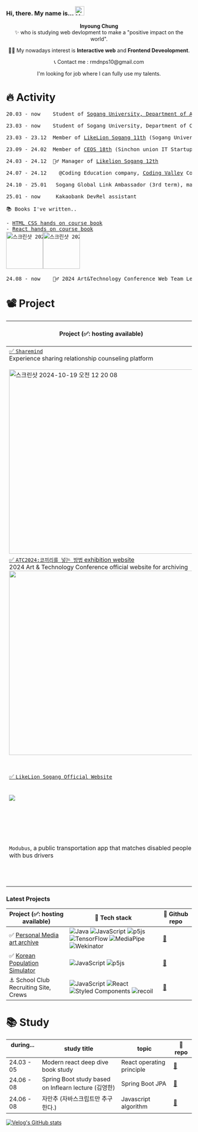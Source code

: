 ### Hi, there. My name is... <img src="https://raw.githubusercontent.com/Tarikul-Islam-Anik/Animated-Fluent-Emojis/master/Emojis/Hand%20gestures/Hand%20with%20Fingers%20Splayed%20Light%20Skin%20Tone.png" alt="Hand with Fingers Splayed Light Skin Tone" width="25" height="25" />

<p align="center"> <b>Inyoung Chung</b> <br/> ✨ who is studying web devlopment to make a "positive impact on the world".</p>
<p align="center"> 👨‍💻 My nowadays interest is <b>Interactive web</b> and <b>Frontend Deveolopment</b>. </p>

<p align="center"> 📞 Contact me : rmdnps10@gmail.com </p>
<p align="center"> I'm looking for job where I can fully use my talents. </p>

# 🔥 Activity

<pre>
20.03 - now    Student of <a href="https://creative.sogang.ac.kr/">Sogang University, Department of Art and Technology</a>
  
23.03 - now    Student of Sogang University, Department of Convergence Software
  
23.03 - 23.12  Member of <a href="https://www.likelionsg.site/">LikeLion Sogang 11th</a> (Sogang University IT Startup club) - Frontend part
  
23.09 - 24.02  Member of <a href="https://ceos-sinchon.com/">CEOS 18th</a> (Sinchon union IT Startup club) - Frontend part
  
24.03 - 24.12  🦸‍♂️ Manager of <a href="https://www.likelionsg.site/">Likelion Sogang 12th</a>
  
24.07 - 24.12    @Coding Education company, <a href="https://www.codingvalley.com/">Coding Valley</a> Contents Team

24.10 - 25.01   Sogang Global Link Ambassador (3rd term), managing a Korean corporate booth at CES 2025.

25.01 - now     Kakaobank DevRel assistant

📚 Books I've written..

- <a href="https://www.codingvalley.com/about/book">HTML CSS hands on course book</a>
- <a href="https://www.codingvalley.com/about/book">React hands on course book</a>
<img width="100" alt="스크린샷 2024-09-16 오후 5 27 07" src="https://github.com/user-attachments/assets/4f1c3ad2-58af-42cc-bd19-6760ea1e510d"><img width="100" alt="스크린샷 2024-09-16 오후 5 27 27" src="https://github.com/user-attachments/assets/4c886525-9d1b-4e24-ab4c-ffda0fe6b2db">  
  
24.08 - now    🦸‍♂️ 2024 Art&Technology Conference Web Team Leader
</pre>

# 📽️ Project

 | Project (✅: hosting available)                      | 🚀 Tech stack                     | 🔗 Github repo
 --------------------------------- | ------------------------- | --------------------------------------------------------- |
 <a href="https://www.sharemindapp.com/">✅ `Sharemind` </a> <br/> Experience sharing relationship counseling platform  <br/>  <br/>   <img width="500" alt="스크린샷 2024-10-19 오전 12 20 08" src="https://github.com/user-attachments/assets/c0dca72a-abd0-4b8b-81e0-6238ebee7d19">   | ![TypeScript](https://img.shields.io/badge/typescript-%23007ACC.svg?style=for-the-badge&logo=typescript&logoColor=white)![React](https://img.shields.io/badge/react-%2320232a.svg?style=for-the-badge&logo=react&logoColor=%2361DAFB) ![Styled Components](https://img.shields.io/badge/styled--components-DB7093?style=for-the-badge&logo=styled-components&logoColor=white)![recoil](https://img.shields.io/badge/recoil-3578E5?style=for-the-badge&logo=recoil&logoColor=black) ![React Query](https://img.shields.io/badge/-React%20Query-FF4154?style=for-the-badge&logo=react%20query&logoColor=white) ![Vercel](https://img.shields.io/badge/vercel-%23000000.svg?style=for-the-badge&logo=vercel&logoColor=white) ![GitHub Actions](https://img.shields.io/badge/github%20actions-%232671E5.svg?style=for-the-badge&logo=githubactions&logoColor=white)| [🔗](https://github.com/sharemindteam/sharemind-client)  |
 <a href="https://www.atc2024.site/">✅ `ATC2024:코끼리를 넣는 방법` exhibition website</a>  <br/>  2024 Art & Technology Conference official website for archiving  <img width="500" src="https://github.com/user-attachments/assets/dd76fb59-f9d8-426e-a7d1-acf1aa2b1bde"/>  | ![JavaScript](https://img.shields.io/badge/javascript-%23323330.svg?style=for-the-badge&logo=javascript&logoColor=%23F7DF1E) ![Next JS](https://img.shields.io/badge/Next-black?style=for-the-badge&logo=next.js&logoColor=white) ![Threejs](https://img.shields.io/badge/threejs-black?style=for-the-badge&logo=three.js&logoColor=white) ![MongoDB](https://img.shields.io/badge/MongoDB-%234ea94b.svg?style=for-the-badge&logo=mongodb&logoColor=white) ![Vercel](https://img.shields.io/badge/vercel-%23000000.svg?style=for-the-badge&logo=vercel&logoColor=white) ![GitHub Actions](https://img.shields.io/badge/github%20actions-%232671E5.svg?style=for-the-badge&logo=githubactions&logoColor=white)| [🔗](https://github.com/rmdnps10/ATC-2024)       |
 <a href="https://www.likelionsg.site/">✅ `LikeLion Sogang Official Website` </a> <br/> <br/> <br/> <img src="https://github.com/user-attachments/assets/9cdc1060-4dfe-4df4-9e49-93c1cf6da002"/>| ![TypeScript](https://img.shields.io/badge/typescript-%23007ACC.svg?style=for-the-badge&logo=typescript&logoColor=white) ![Next JS](https://img.shields.io/badge/Next-black?style=for-the-badge&logo=next.js&logoColor=white) ![TailwindCSS](https://img.shields.io/badge/tailwindcss-%2338B2AC.svg?style=for-the-badge&logo=tailwind-css&logoColor=white) ![Vercel](https://img.shields.io/badge/vercel-%23000000.svg?style=for-the-badge&logo=vercel&logoColor=white) ![GitHub Actions](https://img.shields.io/badge/github%20actions-%232671E5.svg?style=for-the-badge&logo=githubactions&logoColor=white)| [🔗](https://github.com/LIKELION-SOGANG/LIKELION-WEBSITE-NEXTJS)  |
`Modubus`, a public transportation app that matches disabled people with bus drivers | ![TypeScript](https://img.shields.io/badge/typescript-%23007ACC.svg?style=for-the-badge&logo=typescript&logoColor=white) ![React](https://img.shields.io/badge/react-%2320232a.svg?style=for-the-badge&logo=react&logoColor=%2361DAFB) ![Stackflow](https://img.shields.io/badge/stackflow-carrot?style=for-the-badge&logo=stackflow&logoColor=white) ![TailwindCSS](https://img.shields.io/badge/tailwindcss-%2338B2AC.svg?style=for-the-badge&logo=tailwind-css&logoColor=white) ![zustand](https://img.shields.io/badge/zustand-%2320232a.svg?style=for-the-badge&logo=react&logoColor=%2361DAFB) ![React Query](https://img.shields.io/badge/-React%20Query-FF4154?style=for-the-badge&logo=react%20query&logoColor=white)  | [🔗](https://github.com/Modubus/ModubusFrontend)|  [🔗](https://github.com/Modubus/ModubusFrontend)  |


### Latest Projects
| Project (✅: hosting available)	                       | 🚀 Tech stack                     | 🔗 Github repo
|--------------------------------- | ------------------------- | --------------------------------------------------------- |
|✅ <a href="https://github.com/rmdnps10/p5.js-algorithmic-work">Personal Media art archive</a>  | 	![Java](https://img.shields.io/badge/java-%23ED8B00.svg?style=for-the-badge&logo=openjdk&logoColor=white)	![JavaScript](https://img.shields.io/badge/javascript-%23323330.svg?style=for-the-badge&logo=javascript&logoColor=%23F7DF1E) ![p5js](https://img.shields.io/badge/p5.js-ED225D?style=for-the-badge&logo=p5.js&logoColor=FFFFFF)  ![TensorFlow](https://img.shields.io/badge/TensorFlow-%23FF6F00.svg?style=for-the-badge&logo=TensorFlow&logoColor=white) ![MediaPipe](https://img.shields.io/badge/MediaPipe-000000?style=for-the-badge&logo=MediaPipe&logoColor=white)  ![Wekinator](https://img.shields.io/badge/Wekinator-blue?style=for-the-badge&logo=Wekinator&logoColor=white) | <a href="https://github.com/rmdnps10/p5.js-algorithmic-work">🔗</a> |
| ✅ <a href="https://korea-population-simulator.vercel.app/">Korean Population Simulator</a> | ![JavaScript](https://img.shields.io/badge/javascript-%23323330.svg?style=for-the-badge&logo=javascript&logoColor=%23F7DF1E) ![p5js](https://img.shields.io/badge/p5.js-ED225D?style=for-the-badge&logo=p5.js&logoColor=FFFFFF) | <a href="https://github.com/rmdnps10/Korea-Population-Simulator?tab=readme-ov-file">🔗</a> | 
| ⚓️ School Club Recruiting Site, Crews | ![JavaScript](https://img.shields.io/badge/javascript-%23323330.svg?style=for-the-badge&logo=javascript&logoColor=%23F7DF1E) ![React](https://img.shields.io/badge/react-%2320232a.svg?style=for-the-badge&logo=react&logoColor=%2361DAFB) ![Styled Components](https://img.shields.io/badge/styled--components-DB7093?style=for-the-badge&logo=styled-components&logoColor=white) ![recoil](https://img.shields.io/badge/recoil-3578E5?style=for-the-badge&logo=recoil&logoColor=black) | <a href="https://github.com/Goonco/crews-old-client">🔗</a> 


# 📚 Study

| during... &nbsp;&nbsp;&nbsp;&nbsp; | study title                       | topic                     | 🔗 repo
| ---------- | --------------------------------- | ------------------------- | --------------------------------------------------------- |
| 24.03 - 05 | Modern react deep dive book study      | React operating principle | [🔗](https://github.com/Deep-Dive-React/react-study-archive)    |
| 24.06 - 08 | Spring Boot study based on Inflearn lecture (김영한)      | Spring Boot JPA           | [🔗](https://github.com/Mustsa-Spring-Study/Spring-Boot)        |
| 24.06 - 08 | 자만추 (자바스크립트만 추구한다.) | Javascript algorithm      | [🔗](https://github.com/Mustsa-JS-Algorithm-Study/JS-Algorithm) |

[![Velog's GitHub stats](https://velog-readme-stats.vercel.app/api?name=rmdnps10)](https://github.com/eungyeole/velog-readme-stats)


<!--
**rmdnps10/rmdnps10** is a ✨ _special_ ✨ repository because its `README.md` (this file) appears on your GitHub profile.

Here are some ideas to get you started:

- 🔭 I’m currently working on ...
- 🌱 I’m currently learning ...
- 👯 I’m looking to collaborate on ...
- 🤔 I’m looking for help with ...
- 💬 Ask me about ...
- 📫 How to reach me: ...
- 😄 Pronouns: ...
- ⚡ Fun fact: ...
-->

